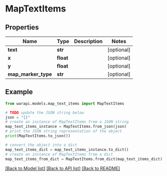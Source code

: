 # MapTextItems


## Properties

Name | Type | Description | Notes
------------ | ------------- | ------------- | -------------
**text** | **str** |  | [optional] 
**x** | **float** |  | [optional] 
**y** | **float** |  | [optional] 
**map_marker_type** | **str** |  | [optional] 

## Example

```python
from warapi.models.map_text_items import MapTextItems

# TODO update the JSON string below
json = "{}"
# create an instance of MapTextItems from a JSON string
map_text_items_instance = MapTextItems.from_json(json)
# print the JSON string representation of the object
print(MapTextItems.to_json())

# convert the object into a dict
map_text_items_dict = map_text_items_instance.to_dict()
# create an instance of MapTextItems from a dict
map_text_items_from_dict = MapTextItems.from_dict(map_text_items_dict)
```
[[Back to Model list]](../README.md#documentation-for-models) [[Back to API list]](../README.md#documentation-for-api-endpoints) [[Back to README]](../README.md)


